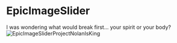 # EpicImageSlider
 I was wondering what would break first... your spirit or your body?
![EpicImageSliderProjectNolanIsKing](https://user-images.githubusercontent.com/61872257/156234378-666bcfc8-3f71-4cd2-ba31-fb6f73d2143b.PNG)

